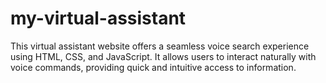 # my-virtual-assistant
This virtual assistant website offers a seamless voice search experience using HTML, CSS, and JavaScript. It allows users to interact naturally with voice commands, providing quick and intuitive access to information.
